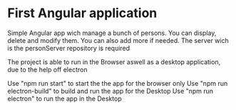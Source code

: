 # First Angular application
Simple Angular app wich manage a bunch of persons.
You can display, delete and modify them.
You can also add more if needed.
The server wich is the personServer repository is required

The project is able to run in the Browser aswell as a desktop application, due to the help off electron

Use "npm run start" to start the the app for the browser only
Use "npm run electron-build" to build and run the app for the Desktop
Use "npm run electron" to run the app in the Desktop
